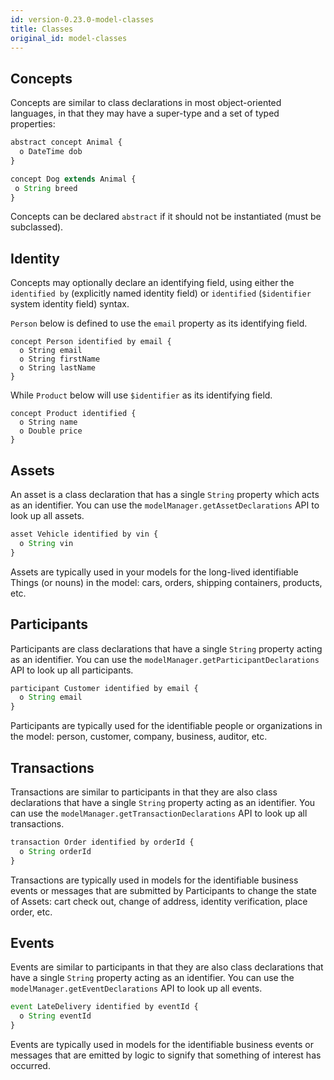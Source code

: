 ```yaml
---
id: version-0.23.0-model-classes
title: Classes
original_id: model-classes
---
```


## Concepts

Concepts are similar to class declarations in most object-oriented languages, in that they may have a super-type and a set of typed properties:

```js
abstract concept Animal {
  o DateTime dob
}

concept Dog extends Animal {
 o String breed
}
```

Concepts can be declared `abstract` if it should not be instantiated (must be subclassed).

## Identity

Concepts may optionally declare an identifying field, using either the `identified by` (explicitly named identity field) or `identified` (`$identifier` system identity field) syntax.

`Person` below is defined to use the `email` property as its identifying field.

```
concept Person identified by email {
  o String email
  o String firstName
  o String lastName
}
```

While `Product` below will use `$identifier` as its identifying field.

```
concept Product identified {
  o String name
  o Double price
}
```

## Assets

An asset is a class declaration that has a single `String` property which acts as an identifier. You can use the `modelManager.getAssetDeclarations` API to look up all assets.

```js
asset Vehicle identified by vin {
  o String vin
}
```

Assets are typically used in your models for the long-lived identifiable Things (or nouns) in the model: cars, orders, shipping containers, products, etc.

## Participants

Participants are class declarations that have a single `String` property acting as an identifier. You can use the `modelManager.getParticipantDeclarations` API to look up all participants.

```js
participant Customer identified by email {
  o String email
}
```

Participants are typically used for the identifiable people or organizations in the model: person, customer, company, business, auditor, etc.

## Transactions

Transactions are similar to participants in that they are also class declarations that have a single `String` property acting as an identifier. You can use the `modelManager.getTransactionDeclarations` API to look up all transactions.

```js
transaction Order identified by orderId {
  o String orderId
}
```

Transactions are typically used in models for the identifiable business events or messages that are submitted by Participants to change the state of Assets: cart check out, change of address, identity verification, place order, etc.

## Events

Events are similar to participants in that they are also class declarations that have a single `String` property acting as an identifier. You can use the `modelManager.getEventDeclarations` API to look up all events.

```js
event LateDelivery identified by eventId {
  o String eventId
}
```

Events are typically used in models for the identifiable business events or messages that are emitted by logic to signify that something of interest has occurred.
